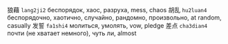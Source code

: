 狼藉 `lang2ji2` беспорядок, хаос, разруха, mess, chaos
胡乱 `hu2luan4` беспорядочно, хаотично, случайно, рандомно, произвольно, at random, casually
发誓 `fa1shi4` молиться, умолять, vow, pledge
差点 `cha3dian4` почти (не хватает немного), чуть ли, almost
